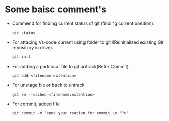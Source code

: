 # Some baisc comment's
- Commend for finding current status of git (finding current position).

      git status

- For attacing Vs-code current using folder to git (Reinitialized existing Git repository in drive).

      git init

- For adding a particular file to git untrack(Befor Commit).

      git add <filename.extention>

- For unstage file or back to untrack

      git rm --cached <filename.extention>

- For commit, added file 

      git commit -m "<put your reation for commit in "">"
